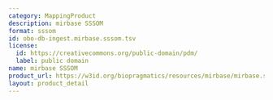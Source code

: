 ```yaml
---
category: MappingProduct
description: mirbase SSSOM
format: sssom
id: obo-db-ingest.mirbase.sssom.tsv
license:
  id: https://creativecommons.org/public-domain/pdm/
  label: public domain
name: mirbase SSSOM
product_url: https://w3id.org/biopragmatics/resources/mirbase/mirbase.sssom.tsv
layout: product_detail
---
```

